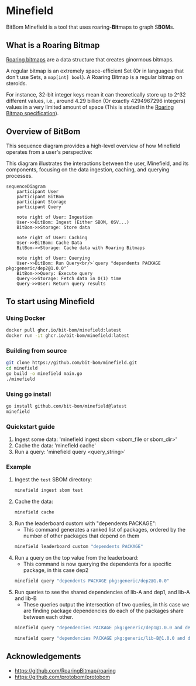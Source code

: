 # Minefield

BitBom Minefield is a tool that uses roaring-**Bit**maps to graph S**BOM**s.

## What is a Roaring Bitmap

[Roaring bitmaps](https://github.com/RoaringBitmap/roaring) are a data structure that creates ginormous bitmaps.

A regular bitmap is an extremely space-efficient Set (Or in languages that don't use Sets, a `map[int] bool`). A Roaring Bitmap is a regular bitmap on steroids.

For instance, 32-bit integer keys mean it can theoretically store up to 2^32 different values, i.e., around 4.29 billion (Or exactly 4294967296 integers) values in a very limited amount of space (This is stated in the [Roaring Bitmap specification](https://github.com/RoaringBitmap/RoaringFormatSpec?tab=readme-ov-file#standard-32-bit-roaring-bitmap)).

## Overview of BitBom

This sequence diagram provides a high-level overview of how Minefield operates from a user's perspective:

This diagram illustrates the interactions between the user, Minefield, and its components, focusing on the data ingestion, caching, and querying processes.

```mermaid
sequenceDiagram
    participant User
    participant BitBom
    participant Storage
    participant Query
    
    note right of User: Ingestion
    User->>BitBom: Ingest (Either SBOM, OSV...)
    BitBom->>Storage: Store data
    
    note right of User: Caching
    User->>BitBom: Cache Data
    BitBom->>Storage: Cache data with Roaring Bitmaps
    
    note right of User: Querying
    User->>BitBom: Run Query<br/>`query "dependents PACKAGE pkg:generic/dep2@1.0.0"`
    BitBom->>Query: Execute query
    Query->>Storage: Fetch data in O(1) time
    Query->>User: Return query results
```

## To start using Minefield

### Using Docker

```sh
docker pull ghcr.io/bit-bom/minefield:latest
docker run -it ghcr.io/bit-bom/minefield:latest
```

### Building from source

```sh
git clone https://github.com/bit-bom/minefield.git
cd minefield
go build -o minefield main.go
./minefield
```

### Using go install

```sh
go install github.com/bit-bom/minefield@latest
minefield
```

### Quickstart guide

1. Ingest some data: 'minefield ingest sbom <sbom_file or sbom_dir>'  
2. Cache the data: 'minefield cache'
3. Run a query: 'minefield query <query_string>'

### Example

1. Ingest the `test` SBOM directory:
    ```sh
    minefield ingest sbom test
    ```
2. Cache the data:
    ```sh
    minefield cache
    ```
3. Run the leaderboard custom with "dependents PACKAGE":
    - This command generates a ranked list of packages, ordered by the number of other packages that depend on them
    ```sh
    minefield leaderboard custom "dependents PACKAGE"
    ```
4. Run a query on the top value from the leaderboard:
    - This command is now querying the dependents for a specific package, in this case dep2
    ```sh
    minefield query "dependents PACKAGE pkg:generic/dep2@1.0.0" 
    ```
5. Run queries to see the shared dependencies of lib-A and dep1, and lib-A and lib-B
    - These queries output the intersection of two queries, in this case we are finding package dependencies do each of the packages share between each other.
    ```sh
    minefield query "dependencies PACKAGE pkg:generic/dep1@1.0.0 and dependencies PACKAGE pkg:generic/lib-A@1.0.0" 
    ```
    ```sh
    minefield query "dependencies PACKAGE pkg:generic/lib-B@1.0.0 and dependencies PACKAGE pkg:generic/lib-A@1.0.0" 
    ```
   

## Acknowledgements

- https://github.com/RoaringBitmap/roaring
- https://github.com/protobom/protobom
